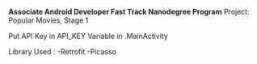 <b>Associate Android Developer Fast Track Nanodegree Program</b>
Project: Popular Movies, Stage 1


Put API Key in API_KEY Variable in .MainActivity

Library Used :
-Retrofit
-Picasso
